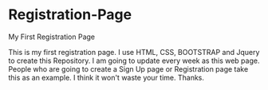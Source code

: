# Registration-Page
My First Registration Page

This is my first registration page. I use HTML, CSS, BOOTSTRAP and Jquery to create this Repository. I am going to update every week as this web page. People who are going to create a Sign Up page or Registration page take this as an example. I think it won't waste your time. Thanks.
